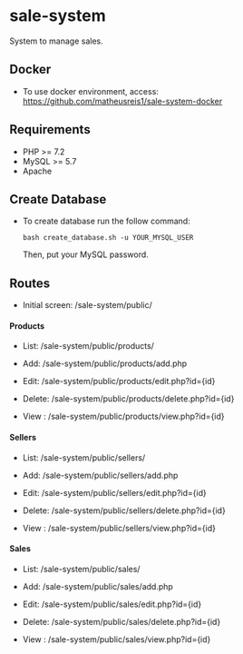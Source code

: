 # sale-system

System to manage sales.

## Docker

- To use docker environment, access: https://github.com/matheusreis1/sale-system-docker

## Requirements

- PHP >= 7.2
- MySQL >= 5.7
- Apache

## Create Database

- To create database run the follow command:
    ```
    bash create_database.sh -u YOUR_MYSQL_USER
    ```
    Then, put your MySQL password.

## Routes

- Initial screen: /sale-system/public/

#### Products

- List: /sale-system/public/products/

- Add: /sale-system/public/products/add.php

- Edit: /sale-system/public/products/edit.php?id={id}

- Delete: /sale-system/public/products/delete.php?id={id}

- View : /sale-system/public/products/view.php?id={id}

#### Sellers

- List: /sale-system/public/sellers/

- Add: /sale-system/public/sellers/add.php

- Edit: /sale-system/public/sellers/edit.php?id={id}

- Delete: /sale-system/public/sellers/delete.php?id={id}

- View : /sale-system/public/sellers/view.php?id={id}

#### Sales

- List: /sale-system/public/sales/

- Add: /sale-system/public/sales/add.php

- Edit: /sale-system/public/sales/edit.php?id={id}

- Delete: /sale-system/public/sales/delete.php?id={id}

- View : /sale-system/public/sales/view.php?id={id}
